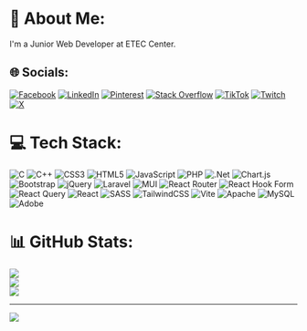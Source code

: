 # 💫 About Me:
I'm a Junior Web Developer at ETEC Center.


## 🌐 Socials:
[![Facebook](https://img.shields.io/badge/Facebook-%231877F2.svg?logo=Facebook&logoColor=white)](https://facebook.com/tai.nuth.5) [![LinkedIn](https://img.shields.io/badge/LinkedIn-%230077B5.svg?logo=linkedin&logoColor=white)](https://linkedin.com/in/tai-nuth) [![Pinterest](https://img.shields.io/badge/Pinterest-%23E60023.svg?logo=Pinterest&logoColor=white)](https://pinterest.com/tainuth1) [![Stack Overflow](https://img.shields.io/badge/-Stackoverflow-FE7A16?logo=stack-overflow&logoColor=white)](https://stackoverflow.com/users/26690633) [![TikTok](https://img.shields.io/badge/TikTok-%23000000.svg?logo=TikTok&logoColor=white)](https://tiktok.com/@tainuth.dev) [![Twitch](https://img.shields.io/badge/Twitch-%239146FF.svg?logo=Twitch&logoColor=white)](https://twitch.tv/tai_nuth) [![X](https://img.shields.io/badge/X-black.svg?logo=X&logoColor=white)](https://x.com/tainuth1) 

# 💻 Tech Stack:
![C](https://img.shields.io/badge/c-%2300599C.svg?style=for-the-badge&logo=c&logoColor=white) ![C++](https://img.shields.io/badge/c++-%2300599C.svg?style=for-the-badge&logo=c%2B%2B&logoColor=white) ![CSS3](https://img.shields.io/badge/css3-%231572B6.svg?style=for-the-badge&logo=css3&logoColor=white) ![HTML5](https://img.shields.io/badge/html5-%23E34F26.svg?style=for-the-badge&logo=html5&logoColor=white) ![JavaScript](https://img.shields.io/badge/javascript-%23323330.svg?style=for-the-badge&logo=javascript&logoColor=%23F7DF1E) ![PHP](https://img.shields.io/badge/php-%23777BB4.svg?style=for-the-badge&logo=php&logoColor=white) ![.Net](https://img.shields.io/badge/.NET-5C2D91?style=for-the-badge&logo=.net&logoColor=white) ![Chart.js](https://img.shields.io/badge/chart.js-F5788D.svg?style=for-the-badge&logo=chart.js&logoColor=white) ![Bootstrap](https://img.shields.io/badge/bootstrap-%238511FA.svg?style=for-the-badge&logo=bootstrap&logoColor=white) ![jQuery](https://img.shields.io/badge/jquery-%230769AD.svg?style=for-the-badge&logo=jquery&logoColor=white) ![Laravel](https://img.shields.io/badge/laravel-%23FF2D20.svg?style=for-the-badge&logo=laravel&logoColor=white) ![MUI](https://img.shields.io/badge/MUI-%230081CB.svg?style=for-the-badge&logo=mui&logoColor=white) ![React Router](https://img.shields.io/badge/React_Router-CA4245?style=for-the-badge&logo=react-router&logoColor=white) ![React Hook Form](https://img.shields.io/badge/React%20Hook%20Form-%23EC5990.svg?style=for-the-badge&logo=reacthookform&logoColor=white) ![React Query](https://img.shields.io/badge/-React%20Query-FF4154?style=for-the-badge&logo=react%20query&logoColor=white) ![React](https://img.shields.io/badge/react-%2320232a.svg?style=for-the-badge&logo=react&logoColor=%2361DAFB) ![SASS](https://img.shields.io/badge/SASS-hotpink.svg?style=for-the-badge&logo=SASS&logoColor=white) ![TailwindCSS](https://img.shields.io/badge/tailwindcss-%2338B2AC.svg?style=for-the-badge&logo=tailwind-css&logoColor=white) ![Vite](https://img.shields.io/badge/vite-%23646CFF.svg?style=for-the-badge&logo=vite&logoColor=white) ![Apache](https://img.shields.io/badge/apache-%23D42029.svg?style=for-the-badge&logo=apache&logoColor=white) ![MySQL](https://img.shields.io/badge/mysql-4479A1.svg?style=for-the-badge&logo=mysql&logoColor=white) ![Adobe](https://img.shields.io/badge/adobe-%23FF0000.svg?style=for-the-badge&logo=adobe&logoColor=white)
# 📊 GitHub Stats:
![](https://github-readme-stats.vercel.app/api?username=tainuth1&theme=dark&hide_border=false&include_all_commits=true&count_private=true)<br/>
![](https://github-readme-streak-stats.herokuapp.com/?user=tainuth1&theme=dark&hide_border=false)<br/>
![](https://github-readme-stats.vercel.app/api/top-langs/?username=tainuth1&theme=dark&hide_border=false&include_all_commits=true&count_private=true&layout=compact)

---
[![](https://visitcount.itsvg.in/api?id=tainuth1&icon=0&color=13)](https://visitcount.itsvg.in)

<!-- Proudly created with GPRM ( https://gprm.itsvg.in ) -->
